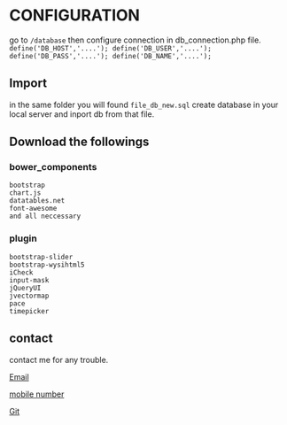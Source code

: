 # CONFIGURATION

go to ``/database`` then configure connection in db_connection.php file.
  ``define('DB_HOST','....');
	  define('DB_USER','....');
	  define('DB_PASS','....');
	  define('DB_NAME','....');``

## Import

in the same folder you will found ``file_db_new.sql`` create database in your local server and inport db from that file.


## Download the followings

### bower_components
	bootstrap
	chart.js
	datatables.net
	font-awesome
	and all neccessary

### plugin
	bootstrap-slider
	bootstrap-wysihtml5
	iCheck
	input-mask
	jQueryUI
	jvectormap
	pace
	timepicker


## contact

contact me for any trouble.

[Email](deesynertz@gmail.com)

[mobile number](+255744004897)

[Git](https://github.com/deesynertz)
